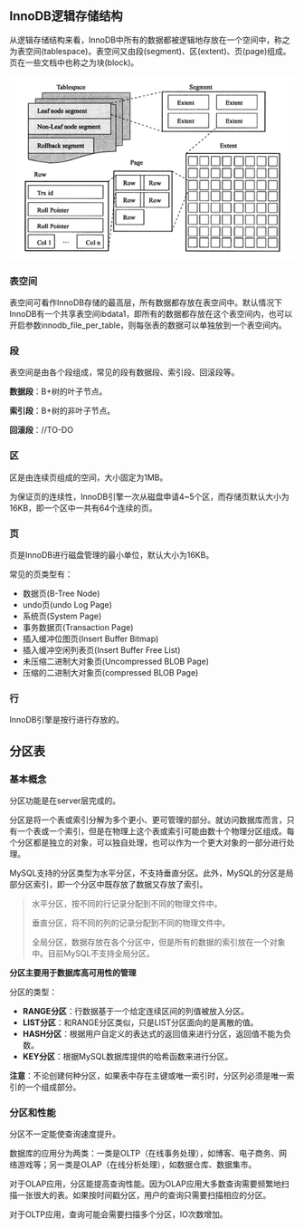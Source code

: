 ## InnoDB逻辑存储结构

从逻辑存储结构来看，InnoDB中所有的数据都被逻辑地存放在一个空间中，称之为表空间(tablespace)。表空间又由段(segment)、区(extent)、页(page)组成。页在一些文档中也称之为块(block)。

![InnoDB逻辑存储结构](https://github.com/codzeroNov/MyNotes/raw/master/MySQL/PICS/InnoDB%E9%80%BB%E8%BE%91%E5%AD%98%E5%82%A8%E7%BB%93%E6%9E%84.png)

### 表空间

表空间可看作InnoDB存储的最高层，所有数据都存放在表空间中。默认情况下InnoDB有一个共享表空间ibdata1，即所有的数据都存放在这个表空间内，也可以开启参数innodb_file_per_table，则每张表的数据可以单独放到一个表空间内。

### 段

表空间是由各个段组成，常见的段有数据段、索引段、回滚段等。

**数据段**：B+树的叶子节点。

**索引段**：B+树的非叶子节点。

**回滚段**：//TO-DO

### 区

区是由连续页组成的空间，大小固定为1MB。

为保证页的连续性，InnoDB引擎一次从磁盘申请4~5个区，而存储页默认大小为16KB，即一个区中一共有64个连续的页。

### 页

页是InnoDB进行磁盘管理的最小单位，默认大小为16KB。

常见的页类型有：

+ 数据页(B-Tree Node)
+ undo页(undo Log Page)
+ 系统页(System Page)
+ 事务数据页(Transaction Page)
+ 插入缓冲位图页(Insert Buffer Bitmap)
+ 插入缓冲空闲列表页(Insert Buffer Free List)
+ 未压缩二进制大对象页(Uncompressed BLOB Page)
+ 压缩的二进制大对象页(compressed BLOB Page)

### 行

InnoDB引擎是按行进行存放的。

## 分区表

### 基本概念

分区功能是在server层完成的。

分区是将一个表或索引分解为多个更小、更可管理的部分。就访问数据库而言，只有一个表或一个索引，但是在物理上这个表或索引可能由数十个物理分区组成。每个分区都是独立的对象，可以独自处理，也可以作为一个更大对象的一部分进行处理。

MySQL支持的分区类型为水平分区，不支持垂直分区。此外，MySQL的分区是局部分区索引，即一个分区中既存放了数据又存放了索引。

> 水平分区，按不同的行记录分配到不同的物理文件中。
>
> 垂直分区，将不同的列的记录分配到不同的物理文件中。
>
> 全局分区，数据存放在各个分区中，但是所有的数据的索引放在一个对象中。目前MySQL不支持全局分区。

**分区主要用于数据库高可用性的管理**

分区的类型：

+ **RANGE分区**：行数据基于一个给定连续区间的列值被放入分区。
+ **LIST分区**：和RANGE分区类似，只是LIST分区面向的是离散的值。
+ **HASH分区**：根据用户自定义的表达式的返回值来进行分区，返回值不能为负数。
+ **KEY分区**：根据MySQL数据库提供的哈希函数来进行分区。

**注意**：不论创建何种分区，如果表中存在主键或唯一索引时，分区列必须是唯一索引的一个组成部分。

### 分区和性能

分区不一定能使查询速度提升。

数据库的应用分为两类：一类是OLTP（在线事务处理），如博客、电子商务、网络游戏等；另一类是OLAP（在线分析处理），如数据仓库、数据集市。

对于OLAP应用，分区能提高查询性能。因为OLAP应用大多数查询需要频繁地扫描一张很大的表。如果按时间戳分区，用户的查询只需要扫描相应的分区。

对于OLTP应用，查询可能会需要扫描多个分区，IO次数增加。
